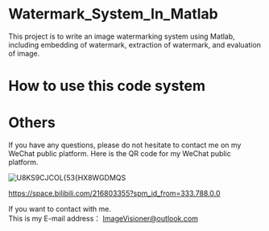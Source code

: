 # Watermark_System_In_Matlab
This project is to write an image watermarking system using Matlab, including embedding of watermark, extraction of watermark, and evaluation of image.  


#  How to use this code system

# Others

If you have any questions, please do not hesitate to contact me on my WeChat public platform. Here is the QR code for my WeChat public platform.

![U8KS9CJCOL{53{HX8WGDMQS](https://user-images.githubusercontent.com/102503666/170419940-e5708917-7f3d-4eaa-8a78-5d538ae2ece6.png)


https://space.bilibili.com/216803355?spm_id_from=333.788.0.0

If you want to contact with me.   
This is my E-mail address： ImageVisioner@outlook.com
